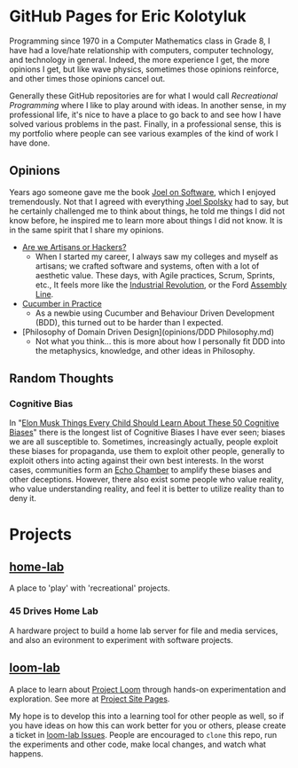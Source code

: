 # GitHub Pages for Eric Kolotyluk

<!--
    Remember, that after pushing changes back to GitHub, it can take a while for the Jekyll build
    to complete and render everything.
-->

[Assembly Line]: https://en.wikipedia.org/wiki/Assembly_line
[Echo Chamber]: https://en.wikipedia.org/wiki/Echo_chamber_(media)
[Elon Musk Things Every Child Should Learn About These 50 Cognitive Biases]: https://www.inc.com/jessica-stillman/elon-musk-cognitive-biases.html
[Industrial Revolution]: https://en.wikipedia.org/wiki/Industrial_Revolution
[Joel on Software]: https://books.google.ca/books?id=5qx2S47hnnEC
[Joel Spolsky]: https://en.wikipedia.org/wiki/Joel_Spolsky

Programming since 1970 in a Computer Mathematics class in Grade 8, I have had a love/hate relationship with
computers, computer technology, and technology in general. Indeed, the more experience I get, the more
opinions I get, but like wave physics, sometimes those opinions reinforce, and other times those opinions
cancel out.

Generally these GitHub repositories are for what I would call *Recreational Programming* where I like to
play around with ideas. In another sense, in my professional life, it's nice to have a place to go back
to and see how I have solved various problems in the past. Finally, in a professional sense, this is
my portfolio where people can see various examples of the kind of work I have done.

## Opinions

Years ago someone gave me the book [Joel on Software], which I enjoyed tremendously. Not that I agreed with
everything [Joel Spolsky] had to say, but he certainly challenged me to think about things, he told me things
I did not know before, he inspired me to learn more about things I did not know. It is in the same spirit that
I share my opinions.

- [Are we Artisans or Hackers?](opinions/Artisans.md)
  - When I started my career, I always saw my colleges and myself as artisans; we crafted software and
    systems, often with a lot of aesthetic value. These days, with Agile practices, Scrum, Sprints, etc.,
    It feels more like the [Industrial Revolution], or the Ford [Assembly Line].
- [Cucumber in Practice](opinions/Cucumber.md)
  - As a newbie using Cucumber and Behaviour Driven Development (BDD), this turned out to be harder than
    I expected.
- [Philosophy of Domain Driven Design](opinions/DDD Philosophy.md)
  - Not what you think... this is more about how I personally fit DDD into the metaphysics, knowledge,
    and other ideas in Philosophy.

## Random Thoughts

### Cognitive Bias

In "[Elon Musk Things Every Child Should Learn About These 50 Cognitive Biases]" there is the longest list of
Cognitive Biases I have ever seen; biases we are all susceptible to. Sometimes, increasingly actually, people
exploit these biases for propaganda, use them to exploit other people, generally to exploit others into acting
against their own best interests. In the worst cases, communities form an [Echo Chamber] to amplify these biases
and other deceptions. However, there also exist some people who value reality, who value understanding
reality, and feel it is better to utilize reality than to deny it.

# Projects

## [home-lab](https://github.com/kolotyluk/home-lab)

A place to 'play' with 'recreational' projects.

### 45 Drives Home Lab

A hardware project to build a home lab server for file and media services, and also an evironment to experiment
with software projects.

## [loom-lab](https://github.com/kolotyluk/loom-lab)

A place to learn about
[Project Loom](https://openjdk.java.net/projects/loom)
through hands-on experimentation and exploration. See more at
[Project Site Pages](https://kolotyluk.github.io/loom-lab).

My hope is to develop this into a learning tool for other people as well, so if you have ideas on how
this can work better for you or others, please create a ticket in
[loom-lab Issues](https://github.com/kolotyluk/loom-lab/issues).
People are encouraged to `clone` this repo, run the experiments
and other code, make local changes, and watch what happens.

